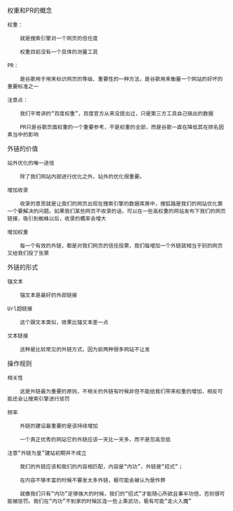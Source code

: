 权重和PR的概念

	权重：

		就是搜索引擎对一个网页的信任度

		权重目前没有一个具体的测量工具

	PR：

		是谷歌用于用来标识网页的等级、重要性的一种方法，是谷歌用来衡量一个网站的好坏的重要标准之一

	注意点：

		我们平常讲的“百度权重”，百度官方从来没提出过，只是第三方工具自己搞出的数据

		PR只是谷歌页面权重的一个重要参考，不是权重的全部，而是谷歌一直在降低其在排名因素当中的影响

外链的价值

	站外优化的唯一途径

		除了我们网站内部进行优化之外，站外的优化很重要。

	增加收录

		收录的意思就是让我们的网页出现在搜索引擎的数据库房中，搜狐路是我们的网站优化第一个要解决的问题。如果我们某些网页不收录的话，可以在一些高权重的网站发布下我们的网页链接，吸引到蜘蛛以后，收录的概率会增大

	增加权重

		每一个有效的外链，都是对我们网页的信任投票，我们每增加一个外链就相当于别的网页又给我们投了张票

外链的形式

	锚文本

		锚文本是最好的外部链接

	Url超链接

		这个跟文本类似，效果比锚文本差一点

	文本链接

		这种是比较常见的外链方式，因为前两种很多网站不让发

操作规则

	相关性

		这是外链最为重要的原则，不相关的外链有时候非但不能给我们带来权重的增加，相反可能还会让搜索引擎进行惩罚

	频率

		外链的建设最重要的是该持续增加

		一个真正优秀的网站它的外链应该一天比一天多，而不是忽高忽低

	注意“外链为皇”建站初期并不成立

		我们的外链应该和我们的内容相匹配，内容是“内功”，外链是“招式”；

		在内容不够丰富的时候不要发太多外链，极可能会被认为是作弊

		就像我们只有“内功”足够强大的时候，我们的“招式”才能随心所欲且事半功倍，否则很可能被惩罚。我们在“内功”不到家的时候区连一些上乘武功，极有可能“走火入魔”

